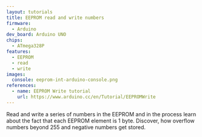 ```yaml
---
layout: tutorials
title: EEPROM read and write numbers
firmware:
  - Arduino
dev_board: Arduino UNO
chips:
  - ATmega328P
features:
  - EEPROM
  - read
  - write
images:
  console: eeprom-int-arduino-console.png
references:
  - name: EEPROM Write tutorial
    url: https://www.arduino.cc/en/Tutorial/EEPROMWrite
---
```


Read and write a series of numbers in the EEPROM and in the process learn about the fact that each EEPROM element is 1 byte. Discover, how overflow numbers beyond 255 and negative numbers get stored.
